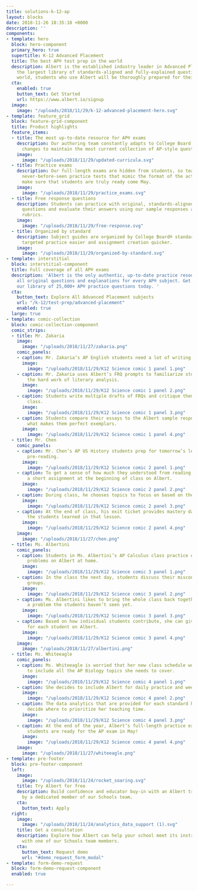 ```yaml
---
title: solutions-k-12-ap
layout: blocks
date: 2018-11-26 18:35:18 +0000
description: ''
components:
- template: hero
  block: hero-component
  primary_hero: true
  supertitle: K-12 Advanced Placement
  title: The best AP® test prep in the world
  description: Albert is the established industry leader in Advanced Placement. With
    the largest library of standards-aligned and fully-explained questions in the
    world, students who use Albert will be thoroughly prepared for their exams.<br>
  cta:
    enabled: true
    button_text: Get Started
    url: https://www.albert.io/signup
  image:
    image: "/uploads/2018/11/29/k-12-advanced-placement-hero.svg"
- template: feature_grid
  block: feature-grid-component
  title: Product highlights
  feature_items:
  - title: The most up-to-date resource for AP® exams
    description: Our authoring team constantly adapts to College Board curricular
      changes to maintain the most current collection of AP-style questions.
    image:
      image: "/uploads/2018/11/29/updated-curricula.svg"
  - title: Practice exams
    description: Our full-length exams are hidden from students, so teachers can assign
      never-before-seen practice tests that mimic the format of the actual exam to
      make sure that students are truly ready come May.
    image:
      image: "/uploads/2018/11/29/practice_exams.svg"
  - title: Free response questions
    description: Students can practice with original, standards-aligned free response
      questions and evaluate their answers using our sample responses and AP-style
      rubrics.
    image:
      image: "/uploads/2018/11/29/free-response.svg"
  - title: Organized by standard
    description: Subject guides are organized by College Board® standards, making
      targeted practice easier and assignment creation quicker.
    image:
      image: "/uploads/2018/11/29/organized-by-standard.svg"
- template: interstitial
  block: interstitial-component
  title: Full coverage of all AP® exams
  description: 'Albert is the only authentic, up-to-date practice resource that has
    all original questions and explanations for every AP® subject. Get started with
    our library of 25,000+ AP® practice questions today. '
  cta:
    button_text: Explore All Advanced Placement subjects
    url: "/k-12/test-prep/advanced-placement"
    enabled: true
  large: true
- template: comic-collection
  block: comic-collection-component
  comic_strips:
  - title: Mr. Zakaria
    image:
      image: "/uploads/2018/11/27/zakaria.png"
    comic_panels:
    - caption: Mr. Zakaria’s AP English students need a lot of writing practice.
      image:
        image: "/uploads/2018/11/29/K12 Science comic 1 panel 1.png"
    - caption: Mr. Zakaria uses Albert’s FRQ prompts to familiarize students with
        the hard work of literary analysis.
      image:
        image: "/uploads/2018/11/29/K12 Science comic 1 panel 2.png"
    - caption: Students write multiple drafts of FRQs and critique them together in
        class.
      image:
        image: "/uploads/2018/11/29/K12 Science comic 1 panel 3.png"
    - caption: Students compare their essays to the Albert sample responses and discuss
        what makes them perfect exemplars.
      image:
        image: "/uploads/2018/11/29/K12 Science comic 1 panel 4.png"
  - title: Mr. Chen
    comic_panels:
    - caption: Mr. Chen’s AP US History students prep for tomorrow’s lesson with some
        pre-reading.
      image:
        image: "/uploads/2018/11/29/K12 Science comic 2 panel 1.png"
    - caption: To get a sense of how much they understood from reading, Mr. Chen gives
        a short assignment at the beginning of class on Albert.
      image:
        image: "/uploads/2018/11/29/K12 Science comic 2 panel 2.png"
    - caption: During class, he chooses topics to focus on based on the results.
      image:
        image: "/uploads/2018/11/29/K12 Science comic 2 panel 3.png"
    - caption: At the end of class, his exit ticket provides mastery data of how much
        the students learned in that lesson.
      image:
        image: "/uploads/2018/11/29/K12 Science comic 2 panel 4.png"
    image:
      image: "/uploads/2018/11/27/chen.png"
  - title: Ms. Albertini
    comic_panels:
    - caption: Students in Ms. Albertini’s AP Calculus class practice difficult calculus
        problems on Albert at home.
      image:
        image: "/uploads/2018/11/29/K12 Science comic 3 panel 1.png"
    - caption: In the class the next day, students discuss their misconceptions in
        groups.
      image:
        image: "/uploads/2018/11/29/K12 Science comic 3 panel 2.png"
    - caption: Ms. Albertini likes to bring the whole class back together to discuss
        a problem the students haven’t seen yet.
      image:
        image: "/uploads/2018/11/29/K12 Science comic 3 panel 3.png"
    - caption: Based on how individual students contribute, she can give custom assignments
        for each student on Albert.
      image:
        image: "/uploads/2018/11/29/K12 Science comic 3 panel 4.png"
    image:
      image: "/uploads/2018/11/27/albertini.png"
  - title: Ms. Whiteeagle
    comic_panels:
    - caption: Ms. Whiteeagle is worried that her new class schedule won’t leave time
        to include all the AP Biology topics she needs to cover.
      image:
        image: "/uploads/2018/11/29/K12 Science comic 4 panel 1.png"
    - caption: She decides to include Albert for daily practice and weekly quizzes.
      image:
        image: "/uploads/2018/11/29/K12 Science comic 4 panel 2.png"
    - caption: The data analytics that are provided for each standard help Ms. Whiteeagle
        decide where to prioritize her teaching time.
      image:
        image: "/uploads/2018/11/29/K12 Science comic 4 panel 3.png"
    - caption: At the end of the year, Albert’s full-length practice exams show her
        students are ready for the AP exam in May!
      image:
        image: "/uploads/2018/11/29/K12 Science comic 4 panel 4.png"
    image:
      image: "/uploads/2018/11/27/whiteeagle.png"
- template: pre-footer
  block: pre-footer-component
  left:
    image:
      image: "/uploads/2018/11/24/rocket_soaring.svg"
    title: Try Albert for free
    description: Build confidence and educator buy-in with an Albert trial supported
      by a dedicated member of our Schools team.
    cta:
      button_text: Apply
  right:
    image:
      image: "/uploads/2018/11/24/analytics_data_support (1).svg"
    title: Get a consultation
    description: Explore how Albert can help your school meet its instructional goals
      with one of our Schools team members.
    cta:
      button_text: Request demo
      url: "#demo_request_form_modal"
- template: form-demo-request
  block: form-demo-request-component
  enabled: true

---
```

